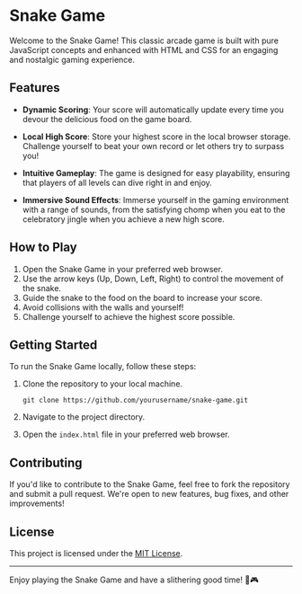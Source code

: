 # Snake Game

Welcome to the Snake Game! This classic arcade game is built with pure JavaScript concepts and enhanced with HTML and CSS for an engaging and nostalgic gaming experience.


## Features

- **Dynamic Scoring**: Your score will automatically update every time you devour the delicious food on the game board.

- **Local High Score**: Store your highest score in the local browser storage. Challenge yourself to beat your own record or let others try to surpass you!

- **Intuitive Gameplay**: The game is designed for easy playability, ensuring that players of all levels can dive right in and enjoy.

- **Immersive Sound Effects**: Immerse yourself in the gaming environment with a range of sounds, from the satisfying chomp when you eat to the celebratory jingle when you achieve a new high score.

## How to Play

1. Open the Snake Game in your preferred web browser.
2. Use the arrow keys (Up, Down, Left, Right) to control the movement of the snake.
3. Guide the snake to the food on the board to increase your score.
4. Avoid collisions with the walls and yourself!
5. Challenge yourself to achieve the highest score possible.

## Getting Started

To run the Snake Game locally, follow these steps:

1. Clone the repository to your local machine.
   ```
   git clone https://github.com/yourusername/snake-game.git
   ```

2. Navigate to the project directory.

3. Open the `index.html` file in your preferred web browser.

## Contributing

If you'd like to contribute to the Snake Game, feel free to fork the repository and submit a pull request. We're open to new features, bug fixes, and other improvements!

## License

This project is licensed under the [MIT License](LICENSE).

---

Enjoy playing the Snake Game and have a slithering good time! 🐍🎮
